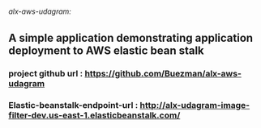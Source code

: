 ###### alx-aws-udagram:

## A simple application demonstrating application deployment to AWS elastic bean stalk

### project github url : https://github.com/Buezman/alx-aws-udagram

### Elastic-beanstalk-endpoint-url : http://alx-udagram-image-filter-dev.us-east-1.elasticbeanstalk.com/
